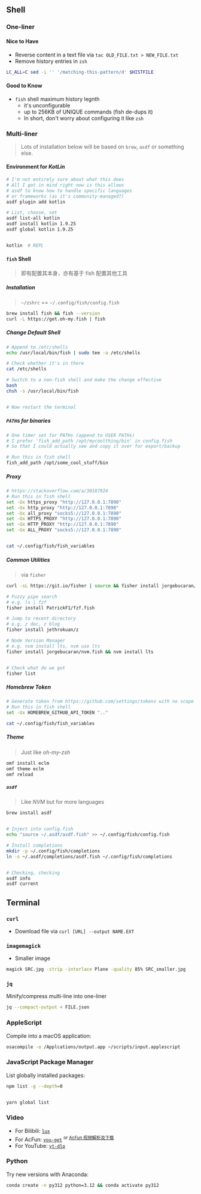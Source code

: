 
## Shell

### One-liner

#### Nice to Have

- Reverse content in a text file via `tac OLD_FILE.txt > NEW_FILE.txt`
- Remove history entries in `zsh`

```sh
LC_ALL=C sed -i '' '/matching-this-pattern/d' $HISTFILE
```

#### Good to Know

- `fish` shell maximum history legnth
    - it's unconfigurable
    - up to 256KB of UNIQUE commands (fish de-dups it)
    - In short, don't worry about configuring it like `zsh`

### Multi-liner

> Lots of installation below will be based on `brew`, `asdf` or something else.

#### Environment for *KotLin*

```sh
# I'm not entirely sure about what this does
# All I got in mind right now is this allows
# asdf to know how to handle specific languages
# or frameworks (as it's community-managed?)
asdf plugin add kotlin

# List, choose, set
asdf list-all kotlin
asdf install kotlin 1.9.25
asdf global kotlin 1.9.25


kotlin  # REPL
```

#### `fish` Shell

> 即有配置其本身，亦有基于 fish 配置其他工具

##### Installation

> `~/zshrc` == `~/.config/fish/config.fish`

```sh
brew install fish && fish --version
curl -L https://get.oh-my.fish | fish
```

##### Change Default Shell

```sh
# Append to /etc/shells
echo /usr/local/bin/fish | sudo tee -a /etc/shells

# Check whether it's in there
cat /etc/shells

# Switch to a non-fish shell and make the change effective
bash
chsh -s /usr/local/bin/fish


# Now restart the terminal
```

##### `PATH`s for binaries

```sh
# One timer set for PATHs (append to USER PATHs)
# I prefer 'fish_add_path /opt/mycoolthing/bin' in config.fish
# So that I could actually see and copy it over for export/backup

# Run this in fish shell
fish_add_path /opt/some_cool_stuff/bin
```

##### Proxy

```sh
# https://stackoverflow.com/a/30187924
# Run this in fish shell
set -Ux https_proxy "http://127.0.0.1:7890"
set -Ux http_proxy "http://127.0.0.1:7890"
set -Ux all_proxy "socks5://127.0.0.1:7890"
set -Ux HTTPS_PROXY "http://127.0.0.1:7890"
set -Ux HTTP_PROXY "http://127.0.0.1:7890"
set -Ux ALL_PROXY "socks5://127.0.0.1:7890"


cat ~/.config/fish/fish_variables
```

##### Common Utilities

> via `fisher`

```sh
curl -sL https://git.io/fisher | source && fisher install jorgebucaran/fisher

# Fuzzy pipe search
# e.g. ls | fzf
fisher install PatrickF1/fzf.fish

# Jump to recent directory
# e.g. z doc, z blog
fisher install jethrokuan/z

# Node Version Manager
# e.g. nvm install lts, nvm use lts
fisher install jorgebucaran/nvm.fish && nvm install lts


# Check what do we got
fisher list
```

##### Homebrew Token

```sh
# Generate token from https://github.com/settings/tokens with no scope selected
# Run this in fish shell
set -Ux HOMEBREW_GITHUB_API_TOKEN ".."

cat ~/.config/fish/fish_variables
```

##### Theme

> Just like *oh-my-zsh*

```sh
omf install eclm
omf theme eclm
omf reload
```

##### `asdf`

> Like *NVM* but for more languages

```sh
brew install asdf


# Inject into config.fish
echo "source ~/.asdf/asdf.fish" >> ~/.config/fish/config.fish

# Install completions
mkdir -p ~/.config/fish/completions
ln -s ~/.asdf/completions/asdf.fish ~/.config/fish/completions


# Checking, checking
asdf info
asdf current
```

## Terminal

### `curl`

- Download file via `curl [URL] --output NAME.EXT`

### `imagemagick`

- Smaller image

```bash
magick SRC.jpg -strip -interlace Plane -quality 85% SRC_smaller.jpg
```

### `jq`

Minify/compress multi-line into one-liner

```bash
jq --compact-output < FILE.json
```

### AppleScript

Compile into a macOS application:

```bash
osacompile -o /Applcations/output.app ~/scripts/input.applescript
```

### JavaScript Package Manager

List globally installed packages:

```bash
npm list -g --depth=0


yarn global list
```

### Video

- For Bilibili: [`lux`](https://github.com/iawia002/lux)
- For AcFun: [`you-get`](https://github.com/soimort/you-get) <sup>or [AcFun 视频解析及下载](https://leesoar.com/acfun#parse)</sup>
- For YouTube: [`yt-dlp`](https://github.com/yt-dlp/yt-dlp)

### Python

Try new versions with Anaconda:

```bash
conda create -n py312 python=3.12 && conda activate py312
```
